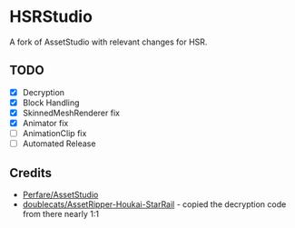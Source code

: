 # HSRStudio
A fork of AssetStudio with relevant changes for HSR.

## TODO
- [x] Decryption
- [x] Block Handling
- [x] SkinnedMeshRenderer fix
- [x] Animator fix
- [ ] AnimationClip fix
- [ ] Automated Release

## Credits
- [Perfare/AssetStudio](https://github.com/Perfare/AssetStudio)
- [doublecats/AssetRipper-Houkai-StarRail](https://github.com/doublecats/AssetRipper-Houkai-StarRail) - copied the decryption code from there nearly 1:1

